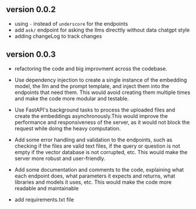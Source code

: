 ## version 0.0.2
- using `-` instead of `underscore` for the endpoints
- add `ask/` endpoint for asking the llms directtly without data chatgpt style
- adding changeLog to track changes 

## version 0.0.3
- refactoring the code and big improvment across the codebase.  
- Use dependency injection to create a single instance of the embedding model,
the llm and the prompt template, and inject them into the endpoints that need them.
This would avoid creating them multiple times and make the code more modular and testable.  

- Use FastAPI's background tasks to process the uploaded files and create the embeddings 
asynchronously.This would improve the performance and responsiveness of the server, 
as it would not block the request while doing the heavy computation.  

- Add some error handling and validation to the endpoints,
such as checking if the files are valid text files, if the query or question is not empty
if the vector database is not corrupted, etc. This would make the server more robust and user-friendly.  

- Add some documentation and comments to the code, explaining what each endpoint does, what
parameters it expects and returns, what libraries and models it uses, etc. This would make
the code more readable and maintainable
- add requirements.txt file
